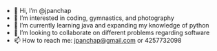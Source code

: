 - 👋 Hi, I’m @jpanchap
- 👀 I’m interested in coding, gymnastics, and photography
- 🌱 I’m currently learning java and expanding my knowledge of python
- 💞️ I’m looking to collaborate on different problems regarding software
- 📫 How to reach me: jpanchap@gmail.com or 4257732098


